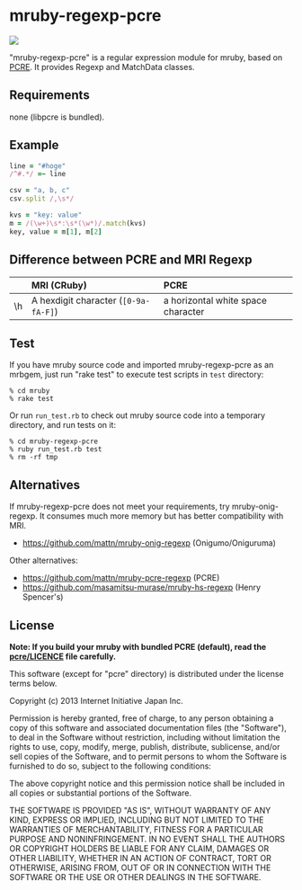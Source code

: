 mruby-regexp-pcre
=================
![](https://github.com/iij/mruby-regexp-pcre/workflows/Build%20and%20Test/badge.svg)

"mruby-regexp-pcre" is a regular expression module for mruby, based on
[PCRE](http://pcre.org).
It provides Regexp and MatchData classes.


## Requirements

none (libpcre is bundled).


## Example

```Ruby
line = "#hoge"
/^#.*/ =~ line

csv = "a, b, c"
csv.split /,\s*/

kvs = "key: value"
m = /(\w+)\s*:\s*(\w*)/.match(kvs)
key, value = m[1], m[2]
```

## Difference between PCRE and MRI Regexp
|    | MRI (CRuby) | PCRE |
|:---|:------------|:-----|
| \h | A hexdigit character (`[0-9a-fA-F]`) | a horizontal white space character


## Test
If you have mruby source code and imported mruby-regexp-pcre as an mrbgem,
just run "rake test" to execute test scripts in ``test`` directory:
```
% cd mruby
% rake test
```

Or run ``run_test.rb`` to check out mruby source code into a temporary directory,
and run tests on it:
```
% cd mruby-regexp-pcre
% ruby run_test.rb test
% rm -rf tmp
```

## Alternatives
If mruby-regexp-pcre does not meet your requirements, try mruby-onig-regexp.
It consumes much more memory but has better compatibility with MRI.

- https://github.com/mattn/mruby-onig-regexp (Onigumo/Oniguruma)

Other alternatives:

- https://github.com/mattn/mruby-pcre-regexp (PCRE)
- https://github.com/masamitsu-murase/mruby-hs-regexp (Henry Spencer's)


## License

**Note: If you build your mruby with bundled PCRE (default), read the [pcre/LICENCE](pcre/LICENCE) file carefully.**

This software (except for "pcre" directory) is distributed under the license terms below.

Copyright (c) 2013 Internet Initiative Japan Inc.

Permission is hereby granted, free of charge, to any person obtaining a 
copy of this software and associated documentation files (the "Software"), 
to deal in the Software without restriction, including without limitation 
the rights to use, copy, modify, merge, publish, distribute, sublicense, 
and/or sell copies of the Software, and to permit persons to whom the 
Software is furnished to do so, subject to the following conditions:

The above copyright notice and this permission notice shall be included in 
all copies or substantial portions of the Software.

THE SOFTWARE IS PROVIDED "AS IS", WITHOUT WARRANTY OF ANY KIND, EXPRESS OR 
IMPLIED, INCLUDING BUT NOT LIMITED TO THE WARRANTIES OF MERCHANTABILITY, 
FITNESS FOR A PARTICULAR PURPOSE AND NONINFRINGEMENT. IN NO EVENT SHALL THE 
AUTHORS OR COPYRIGHT HOLDERS BE LIABLE FOR ANY CLAIM, DAMAGES OR OTHER 
LIABILITY, WHETHER IN AN ACTION OF CONTRACT, TORT OR OTHERWISE, ARISING 
FROM, OUT OF OR IN CONNECTION WITH THE SOFTWARE OR THE USE OR OTHER 
DEALINGS IN THE SOFTWARE.

